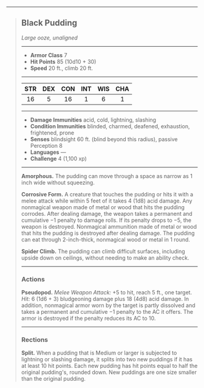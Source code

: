 ***
> ## Black Pudding
> *Large ooze, unaligned*
> 
> ***
> 
> - **Armor Class** 7
> - **Hit Points** 85 (10d10 + 30)
> - **Speed** 20 ft., climb 20 ft.
> 
> ***
> 
> |STR|DEX|CON|INT|WIS|CHA|
> |:---:|:---:|:---:|:---:|:---:|:---:|
> |16|5|16|1|6|1|
> 
> ***
> 
> - **Damage Immunities** acid, cold, lightning, slashing
> - **Condition Immunities** blinded, charmed, deafened, exhaustion, frightened, prone
> - **Senses** blindsight 60 ft. (blind beyond this radius), passive Perception 8
> - **Languages** —
> - **Challenge** 4 (1,100 xp)
> 
> ***
> 
> **Amorphous.** The pudding can move through a space as narrow as 1 inch wide without squeezing.
> 
> **Corrosive Form.** A creature that touches the pudding or hits it with a melee attack while within 5 feet of it takes 4 (1d8) acid damage. Any nonmagical weapon made of metal or wood that hits the pudding corrodes. After dealing damage, the weapon takes a permanent and cumulative −1 penalty to damage rolls. If its penalty drops to −5, the weapon is destroyed. Nonmagical ammunition made of metal or wood that hits the pudding is destroyed after dealing damage. The pudding can eat through 2-inch-thick, nonmagical wood or metal in 1 round.
> 
> **Spider Climb.** The pudding can climb difficult surfaces, including upside down on ceilings, without needing to make an ability check.
> 
> ***
> 
> ### Actions
> **Pseudopod.** *Melee Weapon Attack:* +5 to hit, reach 5 ft., one target. *Hit:* 6 (1d6 + 3) bludgeoning damage plus 18 (4d8) acid damage. In addition, nonmagical armor worn by the target is partly dissolved and takes a permanent and cumulative −1 penalty to the AC it offers. The armor is destroyed if the penalty reduces its AC to 10.
> 
> ***
> 
> ### Rections
> **Split.** When a pudding that is Medium or larger is subjected to lightning or slashing damage, it splits into two new puddings if it has at least 10 hit points. Each new pudding has hit points equal to half the original pudding's, rounded down. New puddings are one size smaller than the original pudding.